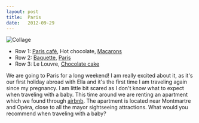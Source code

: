 ```yaml
---
layout: post
title:  Paris
date:   2012-09-29
---
```


![Collage]({{site.url}}/images/collage-paris.jpg)

- Row 1: [Paris café](http://prepfection.tumblr.com/post/31697646246), Hot chocolate, [Macarons](http://matchbookmag.tumblr.com/post/33155687098)
- Row 2: [Baquette](http://saras-scrapbook.tumblr.com/), [Paris](http://c-lassic.tumblr.com/post/22775554541)
- Row 3: Le Louvre, [Chocolate cake](http://paloma81.blogspot.be/search?updated-max=2011-11-07T11:51:00-06:00&max-results=5)

We are going to Paris for a long weekend! I am really excited about it, as it's our first holiday abroad with Ella and it's the first time I am traveling again since my pregnancy. I am little bit scared as I don't know what to expect when traveling with a baby. This time around we are renting an apartment which we found through [airbnb](http://airbnb.com). The apartment is located near Montmartre and Opéra, close to all the mayor sightseeing attractions. What would you recommend when traveling with a baby?
